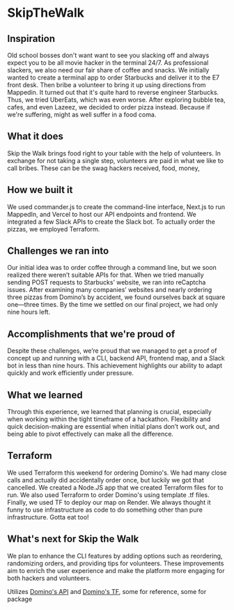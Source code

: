 # SkipTheWalk
## Inspiration
Old school bosses don't want want to see you slacking off and always expect you to be all movie hacker in the terminal 24/7. As professional slackers, we also need our fair share of coffee and snacks. We initially wanted to create a terminal app to order Starbucks and deliver it to the E7 front desk. Then bribe a volunteer to bring it up using directions from Mappedin. It turned out that it's quite hard to reverse engineer Starbucks. Thus, we tried UberEats, which was even worse. After exploring bubble tea, cafes, and even Lazeez, we decided to order pizza instead. Because if we're suffering, might as well suffer in a food coma.

## What it does
Skip the Walk brings food right to your table with the help of volunteers. In exchange for not taking a single step, volunteers are paid in what we like to call bribes. These can be the swag hackers received, food, money, 

## How we built it
We used commander.js to create the command-line interface, Next.js to run MappedIn, and Vercel to host our API endpoints and frontend. We integrated a few Slack APIs to create the Slack bot. To actually order the pizzas, we employed Terraform.

## Challenges we ran into
Our initial idea was to order coffee through a command line, but we soon realized there weren’t suitable APIs for that. When we tried manually sending POST requests to Starbucks’ website, we ran into reCaptcha issues. After examining many companies’ websites and nearly ordering three pizzas from Domino’s by accident, we found ourselves back at square one—three times. By the time we settled on our final project, we had only nine hours left.

## Accomplishments that we're proud of
Despite these challenges, we’re proud that we managed to get a proof of concept up and running with a CLI, backend API, frontend map, and a Slack bot in less than nine hours. This achievement highlights our ability to adapt quickly and work efficiently under pressure.

## What we learned
Through this experience, we learned that planning is crucial, especially when working within the tight timeframe of a hackathon. Flexibility and quick decision-making are essential when initial plans don’t work out, and being able to pivot effectively can make all the difference.

## Terraform
We used Terraform this weekend for ordering Domino's. We had many close calls and actually did accidentally order once, but luckily we got that cancelled. We created a Node.JS app that we created Terraform files for to run. We also used Terraform to order Domino's using template .tf files. Finally, we used TF to deploy our map on Render. We always thought it funny to use infrastructure as code to do something other than pure infrastructure. Gotta eat too!

## What's next for Skip the Walk
We plan to enhance the CLI features by adding options such as reordering, randomizing orders, and providing tips for volunteers. These improvements aim to enrich the user experience and make the platform more engaging for both hackers and volunteers.


Utilizes [Domino's API](https://github.com/RIAEvangelist/node-dominos-pizza-api) and [Domino's TF](https://github.com/nat-henderson/terraform-provider-dominos), some for reference, some for package
 
